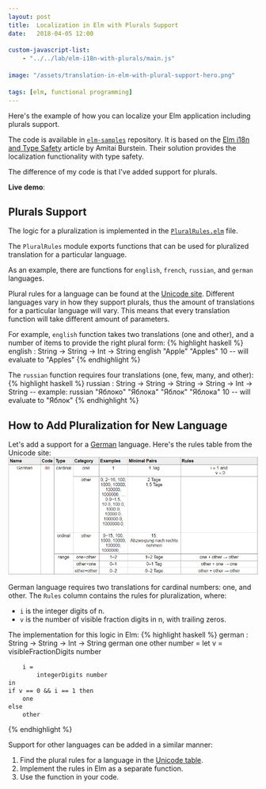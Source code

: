 ```yaml
---
layout: post
title:  Localization in Elm with Plurals Support
date:   2018-04-05 12:00

custom-javascript-list:
    - "../../lab/elm-i18n-with-plurals/main.js"

image: "/assets/translation-in-elm-with-plural-support-hero.png"

tags: [elm, functional programming]
---
```


Here's the example of how you can localize your Elm application including plurals support.

The code is available in [`elm-samples`](https://github.com/dmitryrogozhny/elm-samples/tree/master/i18n-with-plurals) repository. It is based on the [Elm i18n and Type Safety](https://www.gizra.com/content/elm-i18n-type-safety/) article by Amitai Burstein. Their solution provides the localization functionality with type safety.


The difference of my code is that I've added support for plurals.

**Live demo**:
<div id="app"></div>

<script>
    var element = document.getElementById("app");
    Elm.Main.embed(element);
</script>

## Plurals Support

The logic for a pluralization is implemented in the [`PluralRules.elm`](https://github.com/dmitryrogozhny/elm-samples/blob/master/i18n-with-plurals/PluralRules.elm) file.

The `PluralRules` module exports functions that can be used for pluralized translation for a particular language.


As an example, there are functions for `english`, `french`, `russian`, and `german` languages.

Plural rules for a language can be found at the [Unicode site](http://www.unicode.org/cldr/charts/latest/supplemental/language_plural_rules.html). Different languages vary in how they support plurals, thus the amount of translations for a particular language will vary. This means that every translation function will take different amount of parameters.

For example, `english` function takes two translations (one and other), and a number of items to provide the right plural form:
{% highlight haskell %}
english : String -> String -> Int -> String
english "Apple" "Apples" 10 -- will evaluate to "Apples"
{% endhighlight %}

The `russian` function requires four translations (one, few, many, and other):
{% highlight haskell %}
russian : String -> String -> String -> String -> Int -> String
-- example:
russian "Яблоко" "Яблока" "Яблок" "Яблока" 10 -- will evaluate to "Яблок"
{% endhighlight %}


## How to Add Pluralization for New Language

Let's add a support for a [German](http://www.unicode.org/cldr/charts/latest/supplemental/language_plural_rules.html#de) language. Here's the rules table from the Unicode site:
![german plural rules](/assets/elm-with-plural-support-german.jpg)


German language requires two translations for cardinal numbers: one, and other. The `Rules` column contains the rules for pluralization, where:
- `i` is the integer digits of n.
- `v` is the number of visible fraction digits in n, with trailing zeros.


The implementation for this logic in Elm:
{% highlight haskell %}
german : String -> String -> Int -> String
german one other number =
    let
        v =
            visibleFractionDigits number

        i =
            integerDigits number
    in
    if v == 0 && i == 1 then
        one
    else
        other
{% endhighlight %}

Support for other languages can be added in a similar manner:
1. Find the plural rules for a language in the [Unicode table](http://www.unicode.org/cldr/charts/latest/supplemental/language_plural_rules.html).
2. Implement the rules in Elm as a separate function.
3. Use the function in your code.
